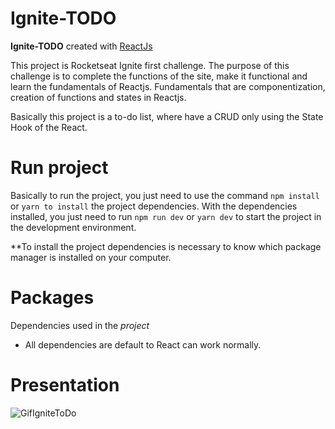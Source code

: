 # Ignite-TODO
**Ignite-TODO** created with <a href='https://pt-br.reactjs.org/' target="_blank">ReactJs</a>

This project is Rocketseat Ignite first challenge. The purpose of this challenge is to complete the functions of the site, make it functional 
and learn the fundamentals of Reactjs. Fundamentals that are componentization, creation of functions and states in Reactjs.

Basically this project is a to-do list, where have a CRUD only using the State Hook of the React.

# Run project

Basically to run the project, you just need to use the command `npm install` or `yarn to install` the project dependencies.
With the dependencies installed, you just need to run `npm run dev` or `yarn dev` to start the project in the development environment.

**To install the project dependencies is necessary to know which package manager is installed on your computer.

# Packages
Dependencies used in the _project_

* All dependencies are default to React can work normally.

# Presentation

![GifIgniteToDo](https://user-images.githubusercontent.com/80539719/188321480-ca854650-d773-4010-bb6a-302e47a30039.gif)

